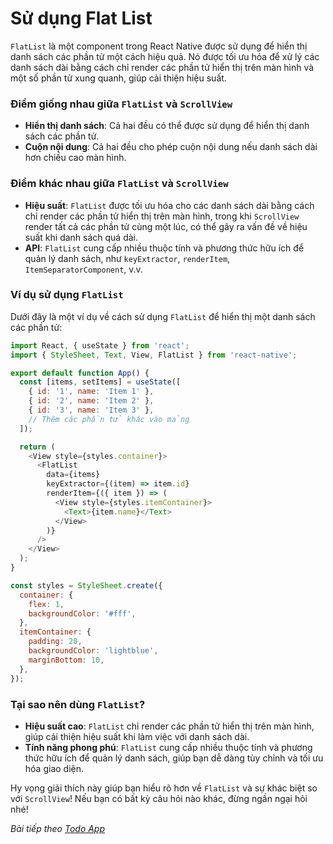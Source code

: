 # Sử dụng Flat List

`FlatList` là một component trong React Native được sử dụng để hiển thị danh sách các phần tử một cách hiệu quả. Nó được tối ưu hóa để xử lý các danh sách dài bằng cách chỉ render các phần tử hiển thị trên màn hình và một số phần tử xung quanh, giúp cải thiện hiệu suất.

### Điểm giống nhau giữa `FlatList` và `ScrollView`
- **Hiển thị danh sách**: Cả hai đều có thể được sử dụng để hiển thị danh sách các phần tử.
- **Cuộn nội dung**: Cả hai đều cho phép cuộn nội dung nếu danh sách dài hơn chiều cao màn hình.

### Điểm khác nhau giữa `FlatList` và `ScrollView`
- **Hiệu suất**: `FlatList` được tối ưu hóa cho các danh sách dài bằng cách chỉ render các phần tử hiển thị trên màn hình, trong khi `ScrollView` render tất cả các phần tử cùng một lúc, có thể gây ra vấn đề về hiệu suất khi danh sách quá dài.
- **API**: `FlatList` cung cấp nhiều thuộc tính và phương thức hữu ích để quản lý danh sách, như `keyExtractor`, `renderItem`, `ItemSeparatorComponent`, v.v.

### Ví dụ sử dụng `FlatList`
Dưới đây là một ví dụ về cách sử dụng `FlatList` để hiển thị một danh sách các phần tử:

```javascript
import React, { useState } from 'react';
import { StyleSheet, Text, View, FlatList } from 'react-native';

export default function App() {
  const [items, setItems] = useState([
    { id: '1', name: 'Item 1' },
    { id: '2', name: 'Item 2' },
    { id: '3', name: 'Item 3' },
    // Thêm các phần tử khác vào mảng
  ]);

  return (
    <View style={styles.container}>
      <FlatList
        data={items}
        keyExtractor={(item) => item.id}
        renderItem={({ item }) => (
          <View style={styles.itemContainer}>
            <Text>{item.name}</Text>
          </View>
        )}
      />
    </View>
  );
}

const styles = StyleSheet.create({
  container: {
    flex: 1,
    backgroundColor: '#fff',
  },
  itemContainer: {
    padding: 20,
    backgroundColor: 'lightblue',
    marginBottom: 10,
  },
});
```

### Tại sao nên dùng `FlatList`?
- **Hiệu suất cao**: `FlatList` chỉ render các phần tử hiển thị trên màn hình, giúp cải thiện hiệu suất khi làm việc với danh sách dài.
- **Tính năng phong phú**: `FlatList` cung cấp nhiều thuộc tính và phương thức hữu ích để quản lý danh sách, giúp bạn dễ dàng tùy chỉnh và tối ưu hóa giao diện.

Hy vọng giải thích này giúp bạn hiểu rõ hơn về `FlatList` và sự khác biệt so với `ScrollView`! Nếu bạn có bất kỳ câu hỏi nào khác, đừng ngần ngại hỏi nhé!

*Bài tiếp theo [Todo App](session_08_todo.md)*
